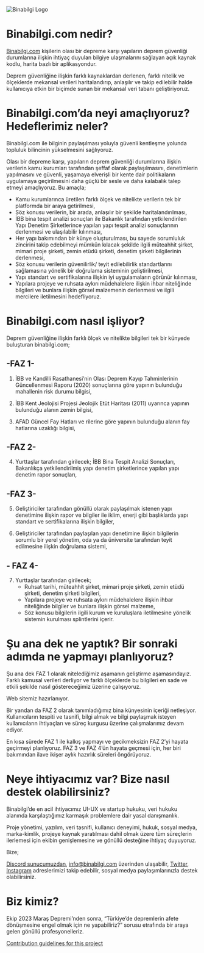 ![Binabilgi Logo](https://cdn.discordapp.com/attachments/731164914751635510/1085534409958101122/Ekran_Resmi_2023-03-15_15.05.56.png)

# **Binabilgi.com nedir?**

[Binabilgi.com](https://www.binabilgi.com/) kişilerin olası bir depreme karşı yapıların deprem güvenliği durumlarına ilişkin ihtiyaç duyulan bilgiye ulaşmalarını sağlayan açık kaynak kodlu, harita bazlı bir aplikasyondur.

Deprem güvenliğine ilişkin farklı kaynaklardan derlenen, farklı nitelik ve ölçeklerde mekansal verileri haritalandırıp, anlaşılır ve takip edilebilir halde kullanıcıya etkin bir biçimde sunan bir mekansal veri tabanı geliştiriyoruz.

# **Binabilgi.com’da neyi amaçlıyoruz? Hedeflerimiz neler?**

Binabilgi.com ile bilginin paylaşılması yoluyla güvenli kentleşme yolunda topluluk bilincinin yükselmesini sağlıyoruz.

Olası bir depreme karşı, yapıların deprem güvenliği durumlarına ilişkin verilerin kamu kurumları tarafından şeffaf olarak paylaşılmasını, denetimlerin yapılmasını ve güvenli, yaşamaya elverişli bir kente dair politikaların uygulamaya geçirilmesini daha güçlü bir sesle ve daha kalabalık talep etmeyi amaçlıyoruz. Bu amaçla;

- Kamu kurumlarınca üretilen farklı ölçek ve nitelikte verilerin tek bir platformda bir araya getirilmesi,
- Söz konusu verilerin, bir arada, anlaşılır bir şekilde haritalandırılması,
- İBB bina tespit analizi sonuçları ile Bakanlık tarafından yetkilendirilen Yapı Denetim Şirketlerince yapılan yapı tespit analizi sonuçlarının derlenmesi ve ulaşılabilir kılınması,
- Her yapı bakımından bir künye oluşturulması, bu sayede sorumluluk zincirini takip edebilmeyi mümkün kılacak şekilde ilgili müteahhit şirket, mimari proje şirketi, zemin etüdü şirketi, denetim şirketi bilgilerinin derlenmesi,
- Söz konusu verilerin güvenilirlik/ teyit edilebilirlik standartlarını sağlamasına yönelik bir doğrulama sisteminin geliştirilmesi,
- Yapı standart ve sertifikalarına ilişkin iyi uygulamaların görünür kılınması,
- Yapılara projeye ve ruhsata aykırı müdehalelere ilişkin ihbar niteliğinde bilgileri ve bunlara ilişkin görsel malzemenin derlenmesi ve ilgili mercilere iletilmesini hedefliyoruz.

# **Binabilgi.com nasıl işliyor?**

Deprem güvenliğine ilişkin farklı ölçek ve nitelikte bilgileri tek bir künyede buluşturan binabilgi.com;

## **-FAZ 1-**

1. İBB ve Kandilli Rasathanesi’nin Olası Deprem Kayıp Tahminlerinin Güncellenmesi Raporu (2020) sonuçlarına göre yapının bulunduğu mahallenin risk durumu bilgisi,

2. İBB Kent Jeolojisi Projesi Jeolojik Etüt Haritası (2011) uyarınca yapının bulunduğu alanın zemin bilgisi,

3. AFAD Güncel Fay Hatları ve rilerine göre yapının bulunduğu alanın fay hatlarına uzaklığı bilgisi,

## **-FAZ 2-**

4. Yurttaşlar tarafından girilecek;
   İBB Bina Tespit Analizi Sonuçları,
   Bakanlıkça yetkilendirilmiş yapı denetim şirketlerince yapılan yapı denetim rapor sonuçları,

## **-FAZ 3-**

5. Geliştiriciler tarafından gönüllü olarak paylaşılmak istenen yapı denetimine ilişkin rapor ve bilgiler ile iklim, enerji gibi başlıklarda yapı standart ve sertifikalarına ilişkin bilgiler,

6. Geliştiriciler tarafından paylaşılan yapı denetimine ilişkin bilgilerin sorumlu bir yerel yönetim, oda ya da üniversite tarafından teyit edilmesine ilişkin doğrulama sistemi,

## **- FAZ 4-**

7. Yurttaşlar tarafından girilecek;
   - Ruhsat tarihi, müteahhit şirket, mimari proje şirketi, zemin etüdü şirketi, denetim şirketi bilgileri,
   - Yapılara projeye ve ruhsata aykırı müdehalelere ilişkin ihbar niteliğinde bilgiler ve bunlara ilişkin görsel malzeme,
   - Söz konusu bilgilerin ilgili kurum ve kuruluşlara iletilmesine yönelik sistemin kurulması splintlerini içerir.

# **Şu ana dek ne yaptık? Bir sonraki adımda ne yapmayı planlıyoruz?**

Şu ana dek FAZ 1 olarak nitelediğimiz aşamanın geliştirme aşamasındayız. Farklı kamusal verileri derliyor ve farklı ölçeklerde bu bilgileri en sade ve etkili şekilde nasıl göstereceğimiz üzerine çalışıyoruz.

Web sitemiz hazırlanıyor.

Bir yandan da FAZ 2 olarak tanımladığımız bina künyesinin içeriği netleşiyor. Kullanıcıların tespiti ve tasnifi, bilgi almak ve bilgi paylaşmak isteyen kullanıcıların ihtiyaçları ve süreç kurgusu üzerine çalışmalarımız devam ediyor.

En kısa sürede FAZ 1 ile kalkış yapmayı ve gecikmeksizin FAZ 2’yi hayata geçirmeyi planlıyoruz. FAZ 3 ve FAZ 4’ün hayata geçmesi için, her biri bakımından ilave ikişer aylık hazırlık süreleri öngörüyoruz.

# **Neye ihtiyacımız var? Bize nasıl destek olabilirsiniz?**

Binabilgi’de en acil ihtiyacımız UI-UX ve startup hukuku, veri hukuku alanında karşılaştığımız karmaşık problemlere dair yasal danışmanlık.

Proje yönetimi, yazılım, veri tasnifi, kullanıcı deneyimi, hukuk, sosyal medya, marka-kimlik, projeye kaynak yaratılması dahil olmak üzere tüm süreçlerin ilerlemesi için ekibin genişlemesine ve gönüllü desteğine ihtiyaç duyuyoruz.

Bize;

[Discord sunucumuzdan](https://discord.gg/4vyvkrVdms),
info@binabilgi.com üzerinden ulaşabilir,
[Twitter](https://twitter.com/binabilgi), [Instagram](https://www.instagram.com/binabilgi/) adreslerimizi takip edebilir, sosyal medya paylaşımlarınızla destek olabilirsiniz.

# **Biz kimiz?**

Ekip 2023 Maraş Depremi’nden sonra, “Türkiye’de depremlerin afete dönüşmesine engel olmak için ne yapabiliriz?” sorusu etrafında bir araya gelen gönüllü profesyonelleriz.

[Contribution guidelines for this project](binabilgi/CONTRIBUTING.md)

